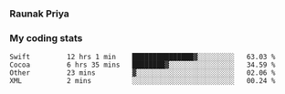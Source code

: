### Raunak Priya

### My coding stats

<!--START_SECTION:waka-->
```text
Swift         12 hrs 1 min    ███████████████▓░░░░░░░░░   63.03 % 
Cocoa         6 hrs 35 mins   ████████▓░░░░░░░░░░░░░░░░   34.59 % 
Other         23 mins         ▓░░░░░░░░░░░░░░░░░░░░░░░░   02.06 % 
XML           2 mins          ░░░░░░░░░░░░░░░░░░░░░░░░░   00.24 % 
```
<!--END_SECTION:waka-->
